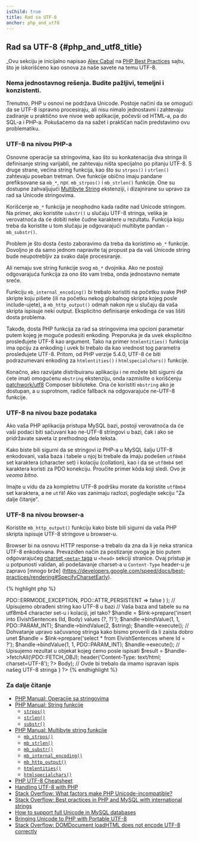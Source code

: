 ```yaml
---
isChild: true
title: Rad sa UTF-8
anchor: php_and_utf8
---
```


## Rad sa UTF-8 {#php_and_utf8_title}

_Ovu sekciju je inicijalno napisao [Alex Cabal](https://alexcabal.com/) na
[PHP Best Practices](https://phpbestpractices.org/#utf-8) sajtu, što je iskorišćeno kao osnova
za naše savete na temu UTF-8.

### Nema jednostavnog rešenja. Budite pažljivi, temeljni i konzistenti.

Trenutno, PHP u osnovi ne podržava Unicode. Postoje načini da se omogući da se UTF-8 ispravno
procesiraju, ali nisu nimalo jednostavni i zahtevaju zadiranje u praktično sve nivoe web aplikacije,
počevši od HTML-a, pa do SQL-a i PHP-a. Pokušaćemo da na sažet i praktičan način predstavimo ovu problematiku.

### UTF-8 na nivou PHP-a

Osnovne operacije sa stringovima, kao što su konkatenacija dva stringa ili definisanje string varijabli,
ne zahtevaju ništa specijalno po pitanju UTF-8. S druge strane, većina string funkcija, kao što su
`strpos()` i `strlen()` zahtevaju poseban tretman. Ove funkcije obično imaju pandane prefiksovane sa `mb_*`,
npr. `mb_strpos()` i `mb_strlen()` funkcije. One su dostupne zahvaljujući [Multibyte String] ekstenziji,
i dizajnirane su upravo za rad sa Unicode stringovima.

Korišćenje `mb_*` funkcija je neophodno kada radite nad Unicode stringom. Na primer, ako koristite `substr()`
u slučaju UTF-8 stringa, velika je verovatnoća da će dobiti neke čudne karaktere u rezultatu. Funkcija koju
treba da koristite u tom slučaju je odgovarajući multibyte pandan - `mb_substr()`.

Problem je što dosta često zaboravimo da treba da koristimo `mb_*` funkcije. Dovoljno je da samo jednom
napravite taj propust pa da vaš Unicode string bude neupotrebljiv za svako dalje procesiranje.

Ali nemaju sve string funkcije svog `mb_*` dvojnika. Ako ne postoji odgovarajuća funkcija za ono što vam treba,
onda jednostavno nemate sreće.

Funkciju `mb_internal_encoding()` bi trebalo koristiti na početku svake PHP skripte koju pišete
(ili na početku nekog globalnog skripta kojeg posle include-ujete), a `mb_http_output()` odmah nakon
nje u slučaju da vaša skripta ispisuje neki output. Eksplicitno definisanje enkodinga će vas lišiti dosta problema.

Takođe, dosta PHP funkcija za rad sa stringovima ima opcioni parametar putem kojeg je moguće podesiti enkoding.
Preporuka je da uvek eksplicitno prosleđujete UTF-8 kao argument. Tako na primer `htmlentities()` funkcija
ima opciju za enkoding i uvek bi trebalo da kao vrednost tog parametra prosleđujete UTF-8. Pritom, od PHP verzije
5.4.0, UTF-8 će biti podrazumevani enkoding za `htmlentities()` i `htmlspecialchars()` funkcije.

Konačno, ako razvijate distribuiranu aplikaciju i ne možete biti sigurni da ćete imati omogućenu `mbstring` ekstenziju,
onda razmislite o korišćenju [patchwork/utf8] Composer biblioteke. Ona će koristiti `mbstring` ako je dostupan,
a u suprotnom, radiće fallback na odgovarajuće ne-UTF-8 funkcije.

[Multibyte String]: http://php.net/book.mbstring
[patchwork/utf8]: https://packagist.org/packages/patchwork/utf8

### UTF-8 na nivou baze podataka

Ako vaša PHP aplikacija pristupa MySQL bazi, postoji verovatnoća da će vaši podaci biti sačuvani kao
ne-UTF-8 stringovi u bazi, čak i ako se pridržavate saveta iz prethodnog dela teksta.

Kako biste bili sigurni da se stringovi iz PHP-a u MySQL šalju UTF-8 enkodovani, vaša baza i tabele
u njoj bi trebale da imaju podešen `utf8mb4` set karaktera (character set) i kolaciju (collation),
kao i da se  `utf8mb4` set karaktera koristi za PDO konekciju. Proučite primer kôda koji sledi. Ovo
je _veoma bitno_.

Imajte u vidu da za kompletnu UTF-8 podršku morate da koristite `utf8mb4` set karaktera, a ne `utf8`!
Ako vas zanimaju razlozi, pogledajte sekciju "Za dalje čitanje".

### UTF-8 na nivou browser-a

Koristite `mb_http_output()` funkciju kako biste bili sigurni da vaša PHP skripta ispisuje UTF-8
stringove u browser-u.

Browser bi na osnovu HTTP response-a trebalo da zna da li je neka stranica UTF-8 enkodovana. Prevaziđen
način za postizanje ovoga je bio putem odgovarajućeg [charset `<meta>` taga](http://htmlpurifier.org/docs/enduser-utf8.html)
u `<head>` sekciji stranice. Ovaj pristup je u potpunosti validan, ali podešavanje charset-a u
`Content-Type` header-u je zapravo [mnogo brže] (https://developers.google.com/speed/docs/best-practices/rendering#SpecifyCharsetEarly).

{% highlight php %}
<?php
// Saopštimo PHP-u da koristimo UTF-8 stringove u celoj skripti
mb_internal_encoding('UTF-8');

// Saopštimo PHP-u da ispisujemo UTF-8 browser-u
mb_http_output('UTF-8');

// Naš UTF-8 testni string
$string = 'Êl síla erin lû e-govaned vîn.';

// Obrada stringa putem multibyte funkcije
// Primetite da "sečemo" string baš na ne-ASCII karakteru
$string = mb_substr($string, 0, 15);

// Otvaramo konekciju sa bazom kako bismo uneli obrađeni string
// Za više informacija pogledajte PDO primer u ovom dokumentu
// Primetite `charset=utf8mb4` u okviru Data Source Name-a (DSN)
$link = new PDO(
    'mysql:host=hostname;dbname=baza;charset=utf8mb4',
    'username',
    'password',
    array(
        PDO::ATTR_ERRMODE => PDO::ERRMODE_EXCEPTION,
        PDO::ATTR_PERSISTENT => false
    )
);

// Upisujemo obrađeni string kao UTF-8 u bazi
// Vaša baza and tabele su na utf8mb4 character set-u i kolaciji, jel tako?
$handle = $link->prepare('insert into ElvishSentences (Id, Body) values (?, ?)');
$handle->bindValue(1, 1, PDO::PARAM_INT);
$handle->bindValue(2, $string);
$handle->execute();

// Dohvatanje upravo sačuvanog stringa kako bismo proverili da li zaista dobro unet
$handle = $link->prepare('select * from ElvishSentences where Id = ?');
$handle->bindValue(1, 1, PDO::PARAM_INT);
$handle->execute();

// Upisujemo rezultat u objekat kojeg ćemo posle ispisati
$result = $handle->fetchAll(\PDO::FETCH_OBJ);

header('Content-Type: text/html; charset=UTF-8');
?><!doctype html>
<html>
    <head>
        <meta charset="UTF-8">
        <title>UTF-8 test page</title>
    </head>
    <body>
        <?php
        foreach($result as $row){
            print($row->Body);  // Ovde bi trebalo da imamo ispravan ispis našeg UTF-8 stringa
        }
        ?>
    </body>
</html>
{% endhighlight %}

### Za dalje čitanje

* [PHP Manual: Operacije sa stringovima](http://php.net/language.operators.string)
* [PHP Manual: String funkcije](http://php.net/ref.strings)
    * [`strpos()`](http://php.net/function.strpos)
    * [`strlen()`](http://php.net/function.strlen)
    * [`substr()`](http://php.net/function.substr)
* [PHP Manual: Multibyte string funkcije](http://php.net/ref.mbstring)
    * [`mb_strpos()`](http://php.net/function.mb-strpos)
    * [`mb_strlen()`](http://php.net/function.mb-strlen)
    * [`mb_substr()`](http://php.net/function.mb-substr)
    * [`mb_internal_encoding()`](http://php.net/function.mb-internal-encoding)
    * [`mb_http_output()`](http://php.net/function.mb-http-output)
    * [`htmlentities()`](http://php.net/function.htmlentities)
    * [`htmlspecialchars()`](http://php.net/function.htmlspecialchars)
* [PHP UTF-8 Cheatsheet](http://blog.loftdigital.com/blog/php-utf-8-cheatsheet)
* [Handling UTF-8 with PHP](http://www.phpwact.org/php/i18n/utf-8)
* [Stack Overflow: What factors make PHP Unicode-incompatible?](http://stackoverflow.com/questions/571694/what-factors-make-php-unicode-incompatible)
* [Stack Overflow: Best practices in PHP and MySQL with international strings](http://stackoverflow.com/questions/140728/best-practices-in-php-and-mysql-with-international-strings)
* [How to support full Unicode in MySQL databases](http://mathiasbynens.be/notes/mysql-utf8mb4)
* [Bringing Unicode to PHP with Portable UTF-8](http://www.sitepoint.com/bringing-unicode-to-php-with-portable-utf8/)
* [Stack Overflow: DOMDocument loadHTML does not encode UTF-8 correctly](http://stackoverflow.com/questions/8218230/php-domdocument-loadhtml-not-encoding-utf-8-correctly)
